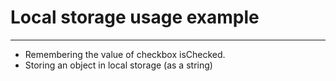 # Local storage usage example
____

* Remembering the value of checkbox isChecked.
* Storing an object in local storage (as a string)

